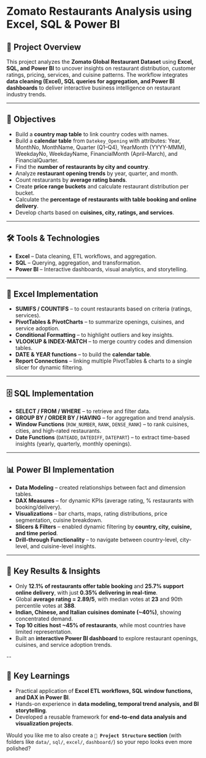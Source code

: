  
# Zomato Restaurants Analysis using Excel, SQL & Power BI

## 📌 Project Overview

This project analyzes the **Zomato Global Restaurant Dataset** using **Excel, SQL, and Power BI** to uncover insights on restaurant distribution, customer ratings, pricing, services, and cuisine patterns.
The workflow integrates **data cleaning (Excel), SQL queries for aggregation, and Power BI dashboards** to deliver interactive business intelligence on restaurant industry trends.

---

## 🎯 Objectives

* Build a **country map table** to link country codes with names.
* Build a **calendar table** from `Datekey_Opening` with attributes: Year, MonthNo, MonthName, Quarter (Q1–Q4), YearMonth (YYYY-MMM), WeekdayNo, WeekdayName, FinancialMonth (April–March), and FinancialQuarter.
* Find the **number of restaurants by city and country**.
* Analyze **restaurant opening trends** by year, quarter, and month.
* Count restaurants by **average rating bands**.
* Create **price range buckets** and calculate restaurant distribution per bucket.
* Calculate the **percentage of restaurants with table booking and online delivery**.
* Develop charts based on **cuisines, city, ratings, and services**.

---

## 🛠 Tools & Technologies

* **Excel** – Data cleaning, ETL workflows, and aggregation.
* **SQL** – Querying, aggregation, and transformation.
* **Power BI** – Interactive dashboards, visual analytics, and storytelling.

---

## 📂 Excel Implementation

* **SUMIFS / COUNTIFS** – to count restaurants based on criteria (ratings, services).
* **PivotTables & PivotCharts** – to summarize openings, cuisines, and service adoption.
* **Conditional Formatting** – to highlight outliers and key insights.
* **VLOOKUP & INDEX-MATCH** – to merge country codes and dimension tables.
* **DATE & YEAR functions** – to build the **calendar table**.
* **Report Connections** – linking multiple PivotTables & charts to a single slicer for dynamic filtering.

---

## 🗄️ SQL Implementation

* **SELECT / FROM / WHERE** – to retrieve and filter data.
* **GROUP BY / ORDER BY / HAVING** – for aggregation and trend analysis.
* **Window Functions** (`ROW_NUMBER`, `RANK`, `DENSE_RANK`) – to rank cuisines, cities, and high-rated restaurants.
* **Date Functions** (`DATEADD`, `DATEDIFF`, `DATEPART`) – to extract time-based insights (yearly, quarterly, monthly openings).

---

## 📊 Power BI Implementation

* **Data Modeling** – created relationships between fact and dimension tables.
* **DAX Measures** – for dynamic KPIs (average rating, % restaurants with booking/delivery).
* **Visualizations** – bar charts, maps, rating distributions, price segmentation, cuisine breakdown.
* **Slicers & Filters** – enabled dynamic filtering by **country, city, cuisine, and time period**.
* **Drill-through Functionality** – to navigate between country-level, city-level, and cuisine-level insights.

---

## 🔑 Key Results & Insights

* Only **12.1% of restaurants offer table booking** and **25.7% support online delivery**, with just **0.35% delivering in real-time**.
* Global **average rating = 2.89/5**, with median votes at **23** and 90th percentile votes at **388**.
* **Indian, Chinese, and Italian cuisines dominate (\~40%)**, showing concentrated demand.
* **Top 10 cities host \~45% of restaurants**, while most countries have limited representation.
* Built an **interactive Power BI dashboard** to explore restaurant openings, cuisines, and service adoption trends.

--

## 🚀 Key Learnings

* Practical application of **Excel ETL workflows, SQL window functions, and DAX in Power BI**.
* Hands-on experience in **data modeling, temporal trend analysis, and BI storytelling**.
* Developed a reusable framework for **end-to-end data analysis and visualization projects**.
 
Would you like me to also create a **`📂 Project Structure` section** (with folders like `data/`, `sql/`, `excel/`, `dashboard/`) so your repo looks even more polished?
